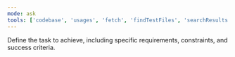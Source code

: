 ```yaml
---
mode: ask
tools: ['codebase', 'usages', 'fetch', 'findTestFiles', 'searchResults', 'githubRepo', 'search', 'create_issue', 'get_issue']
---
```

Define the task to achieve, including specific requirements, constraints, and success criteria.